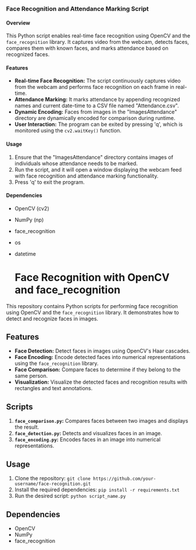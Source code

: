 ### Face Recognition and Attendance Marking Script

#### Overview
This Python script enables real-time face recognition using OpenCV and the `face_recognition` library. It captures video from the webcam, detects faces, compares them with known faces, and marks attendance based on recognized faces.

#### Features
- **Real-time Face Recognition:** The script continuously captures video from the webcam and performs face recognition on each frame in real-time.
- **Attendance Marking:** It marks attendance by appending recognized names and current date-time to a CSV file named "Attendance.csv".
- **Dynamic Encoding:** Faces from images in the "ImagesAttendance" directory are dynamically encoded for comparison during runtime.
- **User Interaction:** The program can be exited by pressing 'q', which is monitored using the `cv2.waitKey()` function.

#### Usage
1. Ensure that the "ImagesAttendance" directory contains images of individuals whose attendance needs to be marked.
2. Run the script, and it will open a window displaying the webcam feed with face recognition and attendance marking functionality.
3. Press 'q' to exit the program.

#### Dependencies
- OpenCV (cv2)
- NumPy (np)
- face_recognition
- os
- datetime

  # Face Recognition with OpenCV and face_recognition

This repository contains Python scripts for performing face recognition using OpenCV and the `face_recognition` library. It demonstrates how to detect and recognize faces in images.

## Features
- **Face Detection:** Detect faces in images using OpenCV's Haar cascades.
- **Face Encoding:** Encode detected faces into numerical representations using the `face_recognition` library.
- **Face Comparison:** Compare faces to determine if they belong to the same person.
- **Visualization:** Visualize the detected faces and recognition results with rectangles and text annotations.

## Scripts
1. **`face_comparison.py`:** Compares faces between two images and displays the result.
2. **`face_detection.py`:** Detects and visualizes faces in an image.
3. **`face_encoding.py`:** Encodes faces in an image into numerical representations.

## Usage
1. Clone the repository: `git clone https://github.com/your-username/face-recognition.git`
2. Install the required dependencies: `pip install -r requirements.txt`
3. Run the desired script: `python script_name.py`

## Dependencies
- OpenCV
- NumPy
- face_recognition


